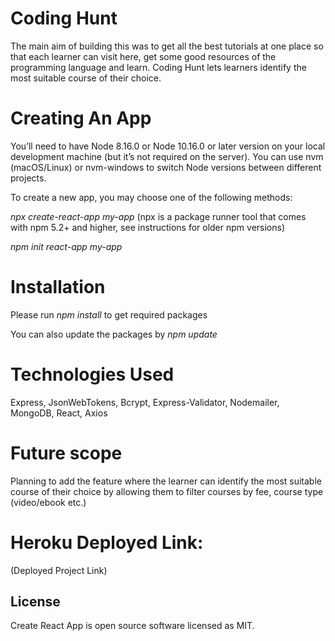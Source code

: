 <h1>Coding Hunt</h1>

The main aim of building this was to get all the best tutorials at one place so that each learner can visit here, get some good resources of the programming language and learn. Coding Hunt lets learners identify the most suitable course of their choice.

<h1>Creating An App</h1>

You’ll need to have Node 8.16.0 or Node 10.16.0 or later version on your local development machine (but it’s not required on the server). You can use nvm (macOS/Linux) or nvm-windows to switch Node versions between different projects.

To create a new app, you may choose one of the following methods:

 <em> npx create-react-app my-app</em> (npx is a package runner tool that comes with npm 5.2+ and higher, see instructions for older npm versions)

  <em>npm init react-app my-app</em>

<h1>Installation</h1>

Please run <em>npm install</em> to get required packages

You can also update the packages by <em>npm update</em>

<h1>Technologies Used</h1>
Express,
JsonWebTokens,
Bcrypt,
Express-Validator,
Nodemailer,
MongoDB,
React,
Axios

<h1>Future scope</h1>
 Planning to add the feature where the learner can identify the most suitable course of their choice by allowing them to filter courses by fee, course type (video/ebook etc.)
 
 <h1>Heroku Deployed Link:</h1>

(Deployed Project Link)

<h2>License</h2>
Create React App is open source software <a>licensed as MIT</a>.
